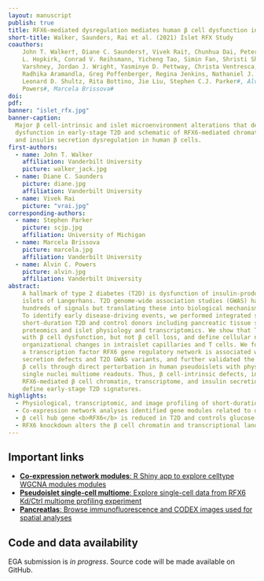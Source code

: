 ```yaml
---
layout: manuscript
publish: true
title: RFX6-mediated dysregulation mediates human β cell dysfunction in early type 2 diabetes
short-title: Walker, Saunders, Rai et al. (2021) Islet RFX Study
coauthors: 
    John T. Walker†, Diane C. Saunders†, Vivek Rai†, Chunhua Dai, Peter Orchard, Alexander
    L. Hopkirk, Conrad V. Reihsmann, Yicheng Tao, Simin Fan, Shristi Shrestha, Arushi
    Varshney, Jordan J. Wright, Yasminye D. Pettway, Christa Ventresca, Samir Agarwala,
    Radhika Aramandla, Greg Poffenberger, Regina Jenkins, Nathaniel J. Hart, Dale L. Greiner,
    Leonard D. Shultz, Rita Bottino, Jie Liu, Stephen C.J. Parker#, Alvin C.
    Powers#, Marcela Brissova#
doi: 
pdf: 
banner: "islet_rfx.jpg"
banner-caption:
  Major β cell-intrinsic and islet microenvironment alterations that define islet
  dysfunction in early-stage T2D and schematic of RFX6-mediated chromatin, transcriptome,
  and insulin secretion dysregulation in human β cells.
first-authors:
  - name: John T. Walker
    affiliation: Vanderbilt University
    picture: walker_jack.jpg
  - name: Diane C. Saunders
    picture: diane.jpg
    affiliation: Vanderbilt University
  - name: Vivek Rai
    picture: "vrai.jpg"
corresponding-authors:
  - name: Stephen Parker
    picture: scjp.jpg
    affiliation: University of Michigan
  - name: Marcela Brissova
    picture: marcela.jpg
    affiliation: Vanderbilt University
  - name: Alvin C. Powers
    picture: alvin.jpg
    affiliation: Vanderbilt University
abstract:
    A hallmark of type 2 diabetes (T2D) is dysfunction of insulin-producing β cells in
    islets of Langerhans. T2D genome-wide association studies (GWAS) have identified
    hundreds of signals but translating these into biological mechanisms is challenging.
    To identify early disease-driving events, we performed integrated studies of
    short-duration T2D and control donors including pancreatic tissue single cell spatial
    proteomics and islet physiology and transcriptomics. We show that T2D is associated
    with β cell dysfunction, but not β cell loss, and define cellular neighborhood
    organizational changes in intraislet capillaries and T cells. We found that
    a transcription factor RFX6 gene regulatory network is associated with insulin
    secretion defects and T2D GWAS variants, and further validated the RFX6 role in
    β cells through direct perturbation in human pseudoislets with physiological and
    single nuclei multiome readouts. Thus, β cell-intrinsic defects, including
    RFX6-mediated β cell chromatin, transcriptome, and insulin secretion dysregulation,
    define early-stage T2D signatures.
highlights:
  - Physiological, transcriptomic, and image profiling of short-duration T2D and ND pancreatic islets
  - Co-expression network analyses identified gene modules related to donor and islet traits and revealed disrupted metabolism and cilia homeostasis in T2D 
  - β cell hub gene <b>RFX6</b> is reduced in T2D and controls glucose-stimulated insulin secretion
  - RFX6 knockdown alters the β cell chromatin and transcriptional landscape and downregulates secretory vesicle components
---
```



## Important links
- [**Co-expression network modules**: R Shiny app to explore celltype WGCNA modules
  modules](https://theparkerlab.shinyapps.io/Islet-RNAseq-WGCNA)
- [**Pseudoislet single-cell multiome**: Explore single-cell data from RFX6 Kd/Ctrl multiome profiling experiment](https://theparkerlab.med.umich.edu/data/vivekrai/cellbrowser/?ds=Pseudoislet10XMultiome)
- [**Pancreatlas**: Browse immunofluorescence and CODEX images used for spatial analyses](https://pancreatlas.org/datasets/904/explore)

## Code and data availability

EGA submission is *in progress*. Source code will be made available on GitHub.
